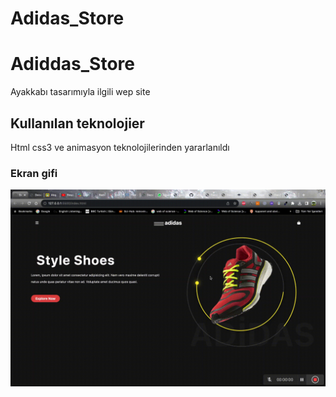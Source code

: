 # Adidas_Store

<h1>Adiddas_Store</h1>

Ayakkabı tasarımıyla ilgili wep site

<h2>Kullanılan teknolojier </h2>

Html css3 ve animasyon teknolojilerinden yararlanıldı

<h3>Ekran gifi</h3>

<img src="/addidas_store.gif"/>